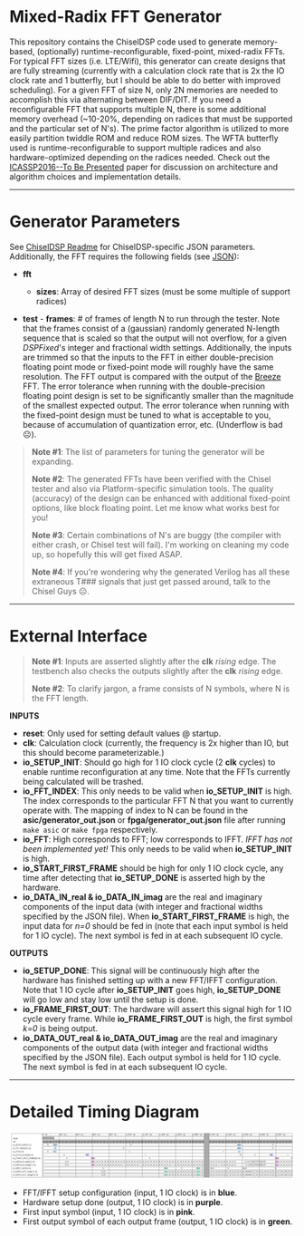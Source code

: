 Mixed-Radix FFT Generator
===================

This repository contains the ChiselDSP code used to generate memory-based, (optionally) runtime-reconfigurable, fixed-point, mixed-radix FFTs. For typical FFT sizes (i.e. LTE/Wifi), this generator can create designs that are fully streaming (currently with a calculation clock rate that is 2x the IO clock rate and 1 butterfly, but I should be able to do better with improved scheduling). For a given FFT of size N, only 2N memories are needed to accomplish this via alternating between DIF/DIT. If you need a reconfigurable FFT that supports multiple N, there is some additional memory overhead (~10-20%, depending on radices that must be supported and the particular set of N's). The prime factor algorithm is utilized to more easily partition twiddle ROM and reduce ROM sizes. The WFTA butterfly used is runtime-reconfigurable to support multiple radices and also hardware-optimized depending on the radices needed. Check out the [ICASSP2016--To Be Presented](#) paper for discussion on architecture and algorithm choices and implementation details.

----------

Generator Parameters
===============

See [ChiselDSP Readme](https://github.com/shunshou/ChiselEnvironment/blob/master/README.md) for ChiselDSP-specific JSON parameters. Additionally, the FFT requires the following fields (see [JSON](resources/FFT.json)):

- **fft**
     - **sizes**: Array of desired FFT sizes (must be some multiple of support radices)

- **test**
      - **frames**:  # of frames of length N to run through the tester. Note that the frames consist of a (gaussian) randomly generated N-length sequence that is scaled so that the output will not overflow, for a given *DSPFixed*'s integer and fractional width settings. Additionally, the inputs are trimmed so that the inputs to the FFT in either double-precision floating point mode or fixed-point mode will roughly have the same resolution. The FFT output is compared with the output of the [Breeze](https://github.com/scalanlp/breeze) FFT. The error tolerance when running with the double-precision floating point design is set to be significantly smaller than the magnitude of the smallest expected output. The error tolerance when running with the fixed-point design must be tuned to what is acceptable to you, because of accumulation of quantization error, etc. (Underflow is bad ☹).

> **Note #1**: The list of parameters for tuning the generator will be expanding.
>
> **Note #2**: The generated FFTs have been verified with the Chisel tester and also via Platform-specific simulation tools. The quality (accuracy) of the design can be enhanced with additional fixed-point options, like block floating point. Let me know what works best for you!
>
> **Note #3**: Certain combinations of N's are buggy (the compiler with either crash, or Chisel test will fail). I'm working on cleaning my code up, so hopefully this will get fixed ASAP.
>
> **Note #4**: If you're wondering why the generated Verilog has all these extraneous T### signals that just get passed around, talk to the Chisel Guys ☹.

----------

External Interface
===============

> **Note #1**: Inputs are asserted slightly after the **clk** *rising* edge. The testbench also checks the outputs slightly after the **clk** *rising* edge.
>
> **Note #2**: To clarify jargon, a frame consists of N symbols, where N is the FFT length.

**INPUTS**

- **reset**: Only used for setting default values @ startup.
- **clk**: Calculation clock (currently, the frequency is 2x higher than IO, but this should become parameterizable.)
- **io_SETUP_INIT**: Should go high for 1 IO clock cycle (2 **clk** cycles) to enable runtime reconfiguration at any time. Note that the FFTs currently being calculated will be trashed.
- **io_FFT_INDEX**: This only needs to be valid when **io_SETUP_INIT** is high. The index corresponds to the particular FFT N that you want to currently operate with. The mapping of index to N can be found in the **asic/generator_out.json** or **fpga/generator_out.json** file after running `make asic` or `make fpga` respectively.
- **io_FFT**: High corresponds to FFT; low corresponds to IFFT. *IFFT has not been implemented yet!* This only needs to be valid when **io_SETUP_INIT** is high.
- **io_START_FIRST_FRAME** should be high for only 1 IO clock cycle, any time after detecting that **io_SETUP_DONE** is asserted high by the hardware.
- **io_DATA_IN_real & io_DATA_IN_imag** are the real and imaginary components of the input data (with integer and fractional widths specified by the JSON file). When **io_START_FIRST_FRAME** is high, the input data for *n=0* should be fed in (note that each input symbol is held for 1 IO cycle). The next symbol is fed in at each subsequent IO cycle.

**OUTPUTS**

- **io_SETUP_DONE**: This signal will be continuously high after the hardware has finished setting up with a new FFT/IFFT configuration. Note that 1 IO cycle after **io_SETUP_INIT** goes high, **io_SETUP_DONE** will go low and stay low until the setup is done.
- **io_FRAME_FIRST_OUT**: The hardware will assert this signal high for 1 IO cycle every frame. While **io_FRAME_FIRST_OUT** is high, the first symbol *k=0* is being output.
- **io_DATA_OUT_real & io_DATA_OUT_imag** are the real and imaginary components of the output data (with integer and fractional widths specified by the JSON file). Each output symbol is held for 1 IO cycle. The next symbol is fed in at each subsequent IO cycle.

----------

Detailed Timing Diagram
===============

![Timing Diagram from Xilinx Simulation](docs/timing.png)


- FFT/IFFT setup configuration (input, 1 IO clock) is in **blue**.
- Hardware setup done (output, 1 IO clock) is in **purple**.
- First input symbol (input, 1 IO clock) is in **pink**.
- First output symbol of each output frame (output, 1 IO clock) is in **green**.